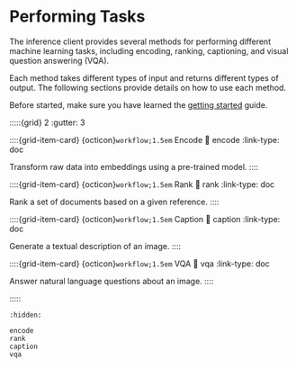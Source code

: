 # Performing Tasks

The inference client provides several methods for performing different machine learning tasks, including encoding, ranking, captioning, and visual question answering (VQA).

Each method takes different types of input and returns different types of output. The following sections provide details on how to use each method.

Before started, make sure you have learned the [getting started](../getting_started) guide.

:::::{grid} 2
:gutter: 3

::::{grid-item-card} {octicon}`workflow;1.5em` Encode
:link: encode
:link-type: doc

Transform raw data into embeddings using a pre-trained model.
::::

::::{grid-item-card} {octicon}`workflow;1.5em` Rank
:link: rank
:link-type: doc

Rank a set of documents based on a given reference.
::::

::::{grid-item-card} {octicon}`workflow;1.5em` Caption
:link: caption
:link-type: doc

Generate a textual description of an image.
::::

::::{grid-item-card} {octicon}`workflow;1.5em` VQA
:link: vqa
:link-type: doc

Answer natural language questions about an image.
::::

:::::


```{toctree}
:hidden:

encode
rank
caption
vqa
```

